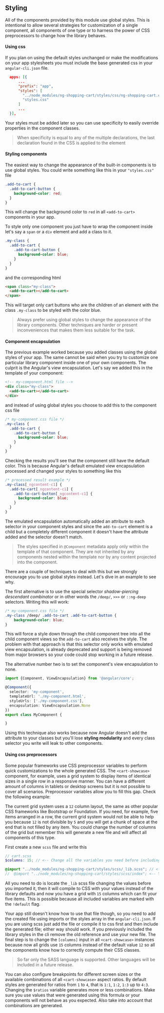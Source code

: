 ## Styling

All of the components provided by this module use global styles. This is intentional to allow several strategies for customization of a single component, all components of one type or to harness the power of CSS preprocessors to change how the library behaves.

#### Using css

If you plan on using the default styles unchanged or make the modifications on your app stylesheets you must include the base generated css in your `angular-cli.json` file.

```json
  apps: [{
      ...
      "prefix": "app",
      "styles": [
        "../node_modules/ng-shopping-cart/styles/css/ng-shopping-cart.css", <-- Include before your styles
        "styles.css"
      ]
      ... 
  }],
```

Your styles must be added later so you can use specificity to easily override properties in the component classes.

> When specificity is equal to any of the multiple declarations, the last declaration found in the CSS is applied to the element

#### Styling components

The easiest way to change the appearance of the built-in components is to use global styles. You could write something like this in your `"styles.css"` file

```css
.add-to-cart {
  .add-to-cart-button {
    background-color: red;   
  }
}
```

This will change the background color to `red` in all `<add-to-cart>` components in your app.

To style only one component you just have to wrap the component inside let's say a `span` or a `div` element and add a class to it.

```css
.my-class {
  .add-to-cart {
    .add-to-cart-button {
      background-color: blue;   
    }
  }
}
```

and the corresponding html

```html
<span class="my-class">
  <add-to-cart></add-to-cart>
</span>
```

This will target only cart buttons who are the children of an element with the class `.my-class` to be styled with the color blue.

> Always prefer using global styles to change the appearance of the library components. Other techniques are harder or present inconveniences that makes them less suitable for the task.

#### Component encapsulation

The previous example worked because you added classes using the global styles of your app. The same cannot be said when you try to customize one particular library component inside one of your own components. The culprit is the Angular's view encapsulation. Let's say we added this in the template of your component:

```html
<!-- my-component.html file -->
<div class="my-class">
  <add-to-cart></add-to-cart>
</div>
```

and instead of using global styles you choose to add this to the component css file

```css
/* my-component.css file */
.my-class {
  .add-to-cart {
    .add-to-cart-button {
      background-color: blue;   
    }
  }
}
```

Checking the results you'll see that the component still have the default color. This is because Angular's default emulated view encapsulation processed and changed your styles to something like this

```css
/* processed result example */
.my-class[_ngcontent-c1] {
  .add-to-cart[_ngcontent-c1] {
    .add-to-cart-button[_ngcontent-c1] {
      background-color: blue;   
    }
  }
}
```

The emulated encapsulation automatically added an attribute to each selector in your component styles and since the `add-to-cart` element is a child but a completely different component it doesn't have the attribute added and the selector doesn't match. 

> The styles specified in `@Component` metadata apply only within the template of that component. They are not inherited by any components nested within the template nor by any content projected into the component.

There are a couple of techniques to deal with this but we strongly encourage you to use global styles instead. Let's dive in an example to see why. 

The first alternative is to use the special selector *shadow-piercing descendant combinator* or in other words the `/deep/`, `>>>` or `::ng-deep` selectors. Writing this will work:

```css
/* my-component.css file */
.my-class /deep/ .add-to-cart .add-to-cart-button {
    background-color: blue;   
}
```

This will force a style down through the child component tree into all the child component views so the `add-to-cart` also receives the style. The problem with that approach is that this selector only works with emulated view encapsulation, is already deprecated and support is being removed from major browsers so your code could stop working in a future release.

The alternative number two is to set the component's view encapsulation to none.

```typescript
import {Component, ViewEncapsulation} from '@angular/core';

@Component({
  selector: 'my-component',
  templateUrl: './my-component.html',
  styleUrls: ['./my-component.css'],
  encapsulation: ViewEncapsulation.None
})
export class MyComponent {

}
``` 

Using this technique also works because now Angular doesn't add the attribute to your classes but you'll lose **styling modularity** and every class selector you write will leak to other components.

#### Using css preprocessors

Some popular frameworks use CSS preprocessor variables to perform quick customizations to the whole generated CSS. The `<cart-showcase>` component, for example, uses a grid system to display items of identical sizes in a single row in a responsive manner. You can have a different amount of columns in tablets or desktop screens but it is not possible to cover all scenarios. Preprocessor variables allow you to fill this gap. Check the following example: 

The current grid system uses a `12` column layout, the same as other popular CSS frameworks like Bootstrap or Foundation. If you need, for example, five items arranged in a row, the current grid system would not be able to help you because `12` is not divisible by `5` and you will get a chunk of space at the end that is not filled by any item. You could change the number of columns of the grid but remember this will generate a new file and will affect all components of this type.

First create a new `scss` file and write this

```scss
// cart.scss
$columns: 15; // <-- Change all the variables you need before including the library styles

@import "../node_modules/ng-shopping-cart/styles/scss/_lib.scss"; // <-- Add the library styles
//  @import "../node_modules/ng-shopping-cart/styles/scss/index"; <-- You could also use the index file instead.
```

All you need to do is locate the `_lib` scss file changing the values before you imported it, then it will compile to CSS with your values instead of the library defaults and now you have a grid with `15` columns which can fit your five items. This is possible because all included variables are marked with the `!default` flag.

Your app still doesn't know how to use that file though, so you need to add the created file using imports or the styles array in the `angular-cli.json`. If you are using scss just add the file or compile it to css first and then include the generated file; either way should work. If you previously included the library styles in the cli remove the old reference and use your new file. The final step is to change the `[columns]` input in all `<cart-showcase>` instances because now all grids use `15` columns instead of the default value `12` so all the components know how to correctly compute their CSS classes.

> So far only the SASS language is supported. Other languages will be included in a future release.

You can also configure breakpoints for different screen sizes or the available combinations of all `<cart-showcase>` aspect ratios. By default styles are generated for ratios from `1` to `4`, that is `1:1`, `1:2`, `1:3` up to `4:3`. Changing the `$ratios` variable generates more or less combinations. Make sure you use values that were generated using this formula or your components will not behave as you expected. Also take into account that combinations are generated.


